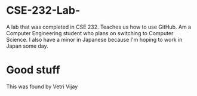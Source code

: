 # CSE-232-Lab-
A lab that was completed in CSE 232. Teaches us how to use GitHub.
Am a Computer Engineering student who plans on switching to Computer Science. I also have a minor in Japanese because I'm hoping to work in Japan some day.

Good stuff
=======

This was found by Vetri Vijay
